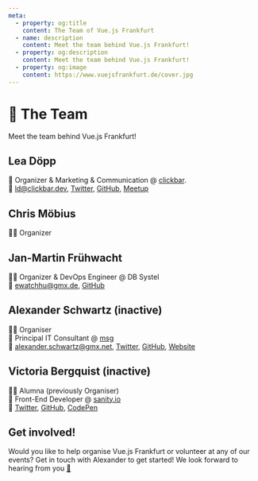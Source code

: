 ```yaml
---
meta:
  - property: og:title
    content: The Team of Vue.js Frankfurt
  - name: description
    content: Meet the team behind Vue.js Frankfurt!
  - property: og:description
    content: Meet the team behind Vue.js Frankfurt!
  - property: og:image
    content: https://www.vuejsfrankfurt.de/cover.jpg
---
```


# :dancers: The Team

Meet the team behind Vue.js Frankfurt!

## Lea Döpp

:european_castle: Organizer & Marketing & Communication @ [clickbar](https://www.clickbar.dev).<br/>
:postbox: [ld@clickbar.dev](mailto:ld@clickbar.dev), [Twitter](https://twitter.com/clickbar_dev), [GitHub](https://github.com/clickbar), [Meetup](https://www.meetup.com/de-DE/clickbar-fullstack-talks/)

## Chris Möbius
:sassy_man: Organizer
## Jan-Martin Frühwacht

:sassy_man: Organizer & DevOps Engineer @ DB Systel<br/>
:postbox: [ewatchhu@gmx.de](mailto:ewatchhu@gmx.de), [GitHub](https://github.com/ewatch)

## Alexander Schwartz (inactive)

:sassy_man: Organiser<br/>
:office: Principal IT Consultant @ [msg](https://www.msg.group)<br/>
:love_letter: [alexander.schwartz@gmx.net](mailto:alexander.schwartz@gmx.net), [Twitter](https://twitter.com/ahus1de), [GitHub](https://github.com/ahus1), [Website](https://www.ahus1.de)

## Victoria Bergquist (inactive)

:sassy_woman: Alumna (previously Organiser)<br/>
:office: Front-End Developer @ [sanity.io](https://www.sanity.io/)<br/>
:love_letter: [Twitter](https://twitter.com/vicbergquist), [GitHub](https://github.com/vicbergquist), [CodePen](https://codepen.io/vicbergquist)

## Get involved!

Would you like to help organise Vue.js Frankfurt or volunteer at any of our events? Get in touch with Alexander to get started! We look forward to hearing from you [:love_letter:](mailto:hallo@vuejsfrankfurt.de)
